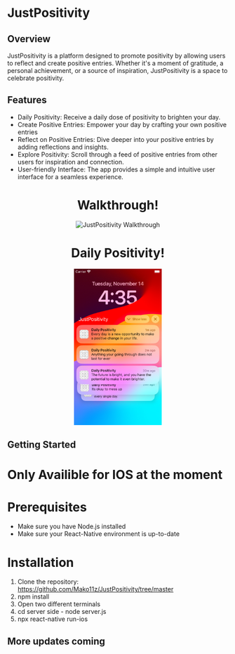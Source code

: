 # JustPositivity

## Overview

  JustPositivity is a platform designed to promote positivity by allowing users to reflect and create positive entries. Whether it's a moment of gratitude, a personal achievement, or a source of inspiration, JustPositivity is a space to celebrate positivity.

## Features

- Daily Positivity: Receive a daily dose of positivity to brighten your day.
- Create Positive Entries: Empower your day by crafting your own positive entries
- Reflect on Positive Entries: Dive deeper into your positive entries by adding reflections and insights.
- Explore Positivity: Scroll through a feed of positive entries from other users for inspiration and connection.
- User-friendly Interface: The app provides a simple and intuitive user interface for a seamless experience.


<div align="center">
  <h1>Walkthrough!</h1>
  <img src="https://github.com/Mako11z/JustPositivity/blob/master/JustPositivityW.gif" alt="JustPositivity Walkthrough">
</div>

<div align="center">
  <h1>Daily Positivity!</h1>
  <img src=Images/Notifications.png style="width: 200px; height: auto;">
</div>




## Getting Started

# Only Availible for IOS at the moment

# Prerequisites

- Make sure you have Node.js installed
- Make sure your React-Native environment is up-to-date

# Installation

1. Clone the repository: https://github.com/Mako11z/JustPositivity/tree/master
2. npm install
3. Open two different terminals
4. cd server side - node server.js
5. npx react-native run-ios

## More updates coming

